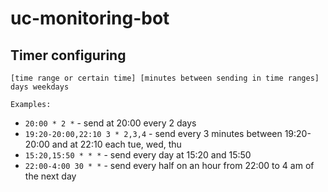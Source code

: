 # uc-monitoring-bot

## Timer configuring

`[time range or certain time] [minutes between sending in time ranges] days weekdays`

 `Examples:`
 - `20:00 * 2 *` - send at 20:00 every 2 days
 - `19:20-20:00,22:10 3 * 2,3,4` - send every 3 minutes between 19:20-20:00 and at 22:10 each tue, wed, thu
 - `15:20,15:50 * * *` - send every day at 15:20 and 15:50
 - `22:00-4:00 30 * *` - send every half on an hour from 22:00 to 4 am of the next day
